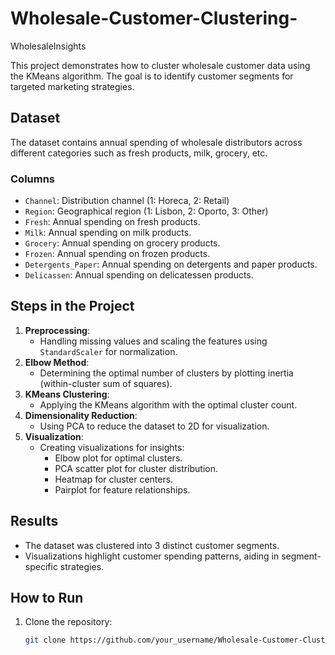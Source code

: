 # Wholesale-Customer-Clustering-
WholesaleInsights

This project demonstrates how to cluster wholesale customer data using the KMeans algorithm. The goal is to identify customer segments for targeted marketing strategies. 

## **Dataset**
The dataset contains annual spending of wholesale distributors across different categories such as fresh products, milk, grocery, etc.

### **Columns**
- `Channel`: Distribution channel (1: Horeca, 2: Retail)
- `Region`: Geographical region (1: Lisbon, 2: Oporto, 3: Other)
- `Fresh`: Annual spending on fresh products.
- `Milk`: Annual spending on milk products.
- `Grocery`: Annual spending on grocery products.
- `Frozen`: Annual spending on frozen products.
- `Detergents_Paper`: Annual spending on detergents and paper products.
- `Delicassen`: Annual spending on delicatessen products.

## **Steps in the Project**
1. **Preprocessing**:
   - Handling missing values and scaling the features using `StandardScaler` for normalization.
2. **Elbow Method**:
   - Determining the optimal number of clusters by plotting inertia (within-cluster sum of squares).
3. **KMeans Clustering**:
   - Applying the KMeans algorithm with the optimal cluster count.
4. **Dimensionality Reduction**:
   - Using PCA to reduce the dataset to 2D for visualization.
5. **Visualization**:
   - Creating visualizations for insights:
     - Elbow plot for optimal clusters.
     - PCA scatter plot for cluster distribution.
     - Heatmap for cluster centers.
     - Pairplot for feature relationships.

## **Results**
- The dataset was clustered into 3 distinct customer segments.
- Visualizations highlight customer spending patterns, aiding in segment-specific strategies.

## **How to Run**
1. Clone the repository:
   ```bash
   git clone https://github.com/your_username/Wholesale-Customer-Clustering.git
